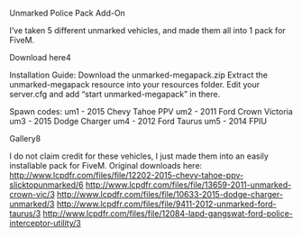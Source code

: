 Unmarked Police Pack Add-On

I’ve taken 5 different unmarked vehicles, and made them all into 1 pack for FiveM.

Download here4

Installation Guide:
Download the unmarked-megapack.zip
Extract the unmarked-megapack resource into your resources folder.
Edit your server.cfg and add “start unmarked-megapack” in there.

Spawn codes:
um1 - 2015 Chevy Tahoe PPV
um2 - 2011 Ford Crown Victoria
um3 - 2015 Dodge Charger
um4 - 2012 Ford Taurus
um5 - 2014 FPIU

Gallery8

I do not claim credit for these vehicles, I just made them into an easily installable pack for FiveM. Original downloads here:
http://www.lcpdfr.com/files/file/12202-2015-chevy-tahoe-ppv-slicktopunmarked/6
http://www.lcpdfr.com/files/file/13659-2011-unmarked-crown-vic/3
http://www.lcpdfr.com/files/file/10633-2015-dodge-charger-unmarked/3
http://www.lcpdfr.com/files/file/9411-2012-unmarked-ford-taurus/3
http://www.lcpdfr.com/files/file/12084-lapd-gangswat-ford-police-interceptor-utility/3